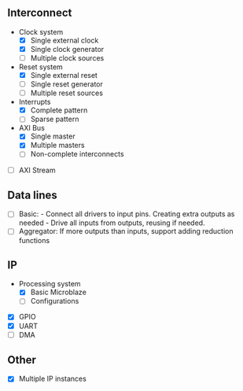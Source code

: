 ## Interconnect
* Clock system
    * [x] Single external clock
    * [x] Single clock generator
    * [ ] Multiple clock sources
* Reset system
    * [x] Single external reset
    * [ ] Single reset generator
    * [ ] Multiple reset sources
* Interrupts
    * [x] Complete pattern
    * [ ] Sparse pattern
* AXI Bus
    * [x] Single master
    * [x] Multiple masters
    * [ ] Non-complete interconnects
* [ ] AXI Stream

## Data lines
* [ ] Basic:
        - Connect all drivers to input pins. Creating extra outputs as needed
        - Drive all inputs from outputs, reusing if needed.
* [ ] Aggregator: If more outputs than inputs, support adding reduction functions

## IP
* Processing system
    * [x] Basic Microblaze
    * [ ] Configurations
* [x] GPIO
* [x] UART
* [ ] DMA

## Other
* [x] Multiple IP instances